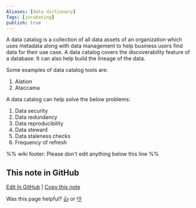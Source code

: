 ```yaml
---
Aliases: [data dictionary]
Tags: [incubating]
publish: true
---
```


A data catalog is a collection of all data assets of an organization which uses metadata along with data management to help business users find data for their use case. A data catalog covers the discoverability feature of a database. It can also help build the lineage of the data.

Some examples of data catalog tools are:

1. Alation
2. Ataccama

A data catalog can help solve the below problems:

1. Data security
2. Data redundancy
3. Data reproducibility
4. Data steward
5. Data staleness checks
6. Frequency of refresh

%% wiki footer: Please don't edit anything below this line %%

## This note in GitHub

<span class="git-footer">[Edit In GitHub](https://github.dev/data-engineering-community/data-engineering-wiki/blob/main/Concepts/Data%20Catalog.md "git-hub-edit-note") | [Copy this note](https://raw.githubusercontent.com/data-engineering-community/data-engineering-wiki/main/Concepts/Data%20Catalog.md "git-hub-copy-note")</span>

<span class="git-footer">Was this page helpful?
[👍](https://tally.so/r/3jZ8D4?rating=Yes&url=https://dataengineering.wiki/Concepts/Data+Catalog) or [👎](https://tally.so/r/3jZ8D4?rating=No&url=https://dataengineering.wiki/Concepts/Data+Catalog)</span>
